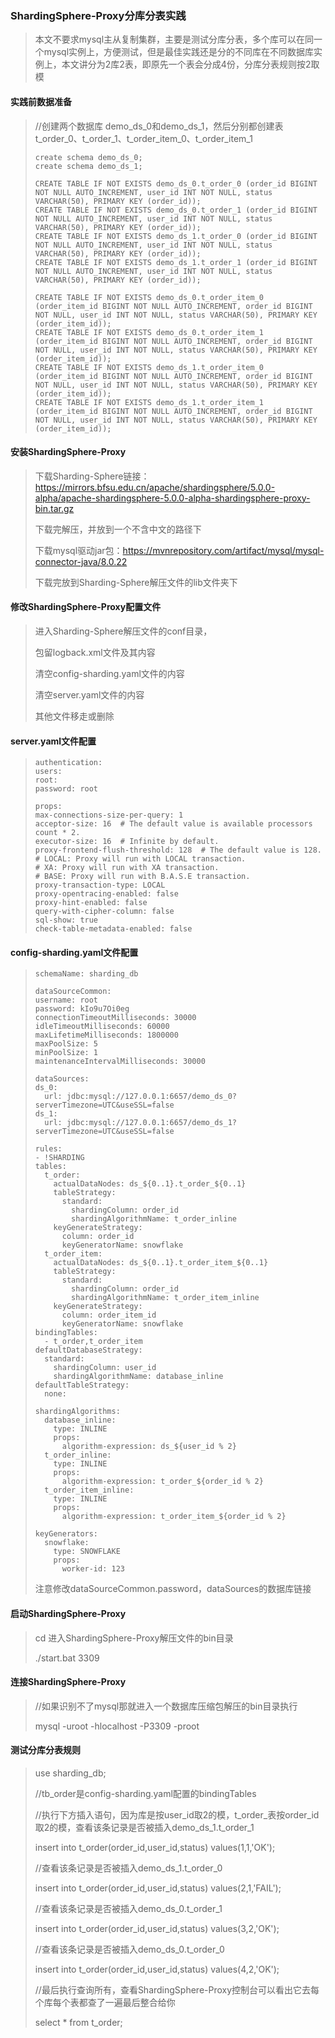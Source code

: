 ### ShardingSphere-Proxy分库分表实践

>本文不要求mysql主从复制集群，主要是测试分库分表，多个库可以在同一个mysql实例上，方便测试，但是最佳实践还是分的不同库在不同数据库实例上，本文讲分为2库2表，即原先一个表会分成4份，分库分表规则按2取模



#### 实践前数据准备

>//创建两个数据库 demo_ds_0和demo_ds_1，然后分别都创建表t_order_0、t_order_1、t_order_item_0、t_order_item_1
>
>```
>create schema demo_ds_0;
>create schema demo_ds_1;
>
>CREATE TABLE IF NOT EXISTS demo_ds_0.t_order_0 (order_id BIGINT NOT NULL AUTO_INCREMENT, user_id INT NOT NULL, status VARCHAR(50), PRIMARY KEY (order_id));
>CREATE TABLE IF NOT EXISTS demo_ds_0.t_order_1 (order_id BIGINT NOT NULL AUTO_INCREMENT, user_id INT NOT NULL, status VARCHAR(50), PRIMARY KEY (order_id));
>CREATE TABLE IF NOT EXISTS demo_ds_1.t_order_0 (order_id BIGINT NOT NULL AUTO_INCREMENT, user_id INT NOT NULL, status VARCHAR(50), PRIMARY KEY (order_id));
>CREATE TABLE IF NOT EXISTS demo_ds_1.t_order_1 (order_id BIGINT NOT NULL AUTO_INCREMENT, user_id INT NOT NULL, status VARCHAR(50), PRIMARY KEY (order_id));
>
>CREATE TABLE IF NOT EXISTS demo_ds_0.t_order_item_0 (order_item_id BIGINT NOT NULL AUTO_INCREMENT, order_id BIGINT NOT NULL, user_id INT NOT NULL, status VARCHAR(50), PRIMARY KEY (order_item_id));
>CREATE TABLE IF NOT EXISTS demo_ds_0.t_order_item_1 (order_item_id BIGINT NOT NULL AUTO_INCREMENT, order_id BIGINT NOT NULL, user_id INT NOT NULL, status VARCHAR(50), PRIMARY KEY (order_item_id));
>CREATE TABLE IF NOT EXISTS demo_ds_1.t_order_item_0 (order_item_id BIGINT NOT NULL AUTO_INCREMENT, order_id BIGINT NOT NULL, user_id INT NOT NULL, status VARCHAR(50), PRIMARY KEY (order_item_id));
>CREATE TABLE IF NOT EXISTS demo_ds_1.t_order_item_1 (order_item_id BIGINT NOT NULL AUTO_INCREMENT, order_id BIGINT NOT NULL, user_id INT NOT NULL, status VARCHAR(50), PRIMARY KEY (order_item_id));
>```

#### 安装ShardingSphere-Proxy

>下载Sharding-Sphere链接：https://mirrors.bfsu.edu.cn/apache/shardingsphere/5.0.0-alpha/apache-shardingsphere-5.0.0-alpha-shardingsphere-proxy-bin.tar.gz
>
>下载完解压，并放到一个不含中文的路径下
>
>下载mysql驱动jar包：https://mvnrepository.com/artifact/mysql/mysql-connector-java/8.0.22
>
>下载完放到Sharding-Sphere解压文件的lib文件夹下

#### 修改ShardingSphere-Proxy配置文件

>进入Sharding-Sphere解压文件的conf目录，
>
>包留logback.xml文件及其内容
>
>清空config-sharding.yaml文件的内容
>
>清空server.yaml文件的内容
>
>其他文件移走或删除

#### server.yaml文件配置

>```
>authentication:
>users:
>root:
>password: root
>
>props:
>max-connections-size-per-query: 1
>acceptor-size: 16  # The default value is available processors count * 2.
>executor-size: 16  # Infinite by default.
>proxy-frontend-flush-threshold: 128  # The default value is 128.
># LOCAL: Proxy will run with LOCAL transaction.
># XA: Proxy will run with XA transaction.
># BASE: Proxy will run with B.A.S.E transaction.
>proxy-transaction-type: LOCAL
>proxy-opentracing-enabled: false
>proxy-hint-enabled: false
>query-with-cipher-column: false
>sql-show: true
>check-table-metadata-enabled: false
>```

#### config-sharding.yaml文件配置

>```
>schemaName: sharding_db
>
>dataSourceCommon:
> username: root
> password: kIo9u7Oi0eg
> connectionTimeoutMilliseconds: 30000
> idleTimeoutMilliseconds: 60000
> maxLifetimeMilliseconds: 1800000
> maxPoolSize: 5
> minPoolSize: 1
> maintenanceIntervalMilliseconds: 30000
>
>dataSources:
> ds_0:
>   url: jdbc:mysql://127.0.0.1:6657/demo_ds_0?serverTimezone=UTC&useSSL=false
> ds_1:
>   url: jdbc:mysql://127.0.0.1:6657/demo_ds_1?serverTimezone=UTC&useSSL=false
>
>rules:
>- !SHARDING
> tables:
>   t_order:
>     actualDataNodes: ds_${0..1}.t_order_${0..1}
>     tableStrategy:
>       standard:
>         shardingColumn: order_id
>         shardingAlgorithmName: t_order_inline
>     keyGenerateStrategy:
>       column: order_id
>       keyGeneratorName: snowflake
>   t_order_item:
>     actualDataNodes: ds_${0..1}.t_order_item_${0..1}
>     tableStrategy:
>       standard:
>         shardingColumn: order_id
>         shardingAlgorithmName: t_order_item_inline
>     keyGenerateStrategy:
>       column: order_item_id
>       keyGeneratorName: snowflake
> bindingTables:
>   - t_order,t_order_item
> defaultDatabaseStrategy:
>   standard:
>     shardingColumn: user_id
>     shardingAlgorithmName: database_inline
> defaultTableStrategy:
>   none:
> 
> shardingAlgorithms:
>   database_inline:
>     type: INLINE
>     props:
>       algorithm-expression: ds_${user_id % 2}
>   t_order_inline:
>     type: INLINE
>     props:
>       algorithm-expression: t_order_${order_id % 2}
>   t_order_item_inline:
>     type: INLINE
>     props:
>       algorithm-expression: t_order_item_${order_id % 2}
> 
> keyGenerators:
>   snowflake:
>     type: SNOWFLAKE
>     props:
>       worker-id: 123
>```
>
>注意修改dataSourceCommon.password，dataSources的数据库链接

#### 启动ShardingSphere-Proxy

>cd 进入ShardingSphere-Proxy解压文件的bin目录
>
>./start.bat 3309

#### 连接ShardingSphere-Proxy

>//如果识别不了mysql那就进入一个数据库压缩包解压的bin目录执行
>
>mysql -uroot -hlocalhost -P3309 -proot

#### 测试分库分表规则

>use sharding_db;
>
>//tb_order是config-sharding.yaml配置的bindingTables
>
>//执行下方插入语句，因为库是按user_id取2的模，t_order_表按order_id取2的模，查看该条记录是否被插入demo_ds_1.t_order_1
>
>insert into t_order(order_id,user_id,status) values(1,1,'OK');
>
>//查看该条记录是否被插入demo_ds_1.t_order_0
>
>insert into t_order(order_id,user_id,status) values(2,1,'FAIL');
>
>//查看该条记录是否被插入demo_ds_0.t_order_1
>
>insert into t_order(order_id,user_id,status) values(3,2,'OK');
>
>//查看该条记录是否被插入demo_ds_0.t_order_0
>
>insert into t_order(order_id,user_id,status) values(4,2,'OK');
>
>//最后执行查询所有，查看ShardingSphere-Proxy控制台可以看出它去每个库每个表都查了一遍最后整合给你
>
>select * from t_order;



